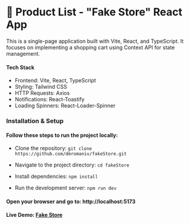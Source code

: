 # 🛒 Product List - "Fake Store" React App

This is a single-page application built with Vite, React, and TypeScript. It focuses on implementing a shopping cart using Context API for state management.

#### Tech Stack

- Frontend: Vite, React, TypeScript
- Styling: Tailwind CSS
- HTTP Requests: Axios
- Notifications: React-Toastify
- Loading Spinners: React-Loader-Spinner

### Installation & Setup

#### Follow these steps to run the project locally:

- Clone the repository:
  `git clone https://github.com/dmromaniv/fakeStore.git`

- Navigate to the project directory:
  `cd fakeStore`

- Install dependencies:
  `npm install`

- Run the development server:
  `npm run dev`

#### Open your browser and go to: http://localhost:5173

#### Live Demo: [Fake Store](https://fake-store-rose-pi.vercel.app/)
